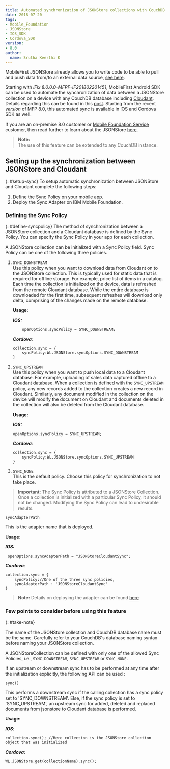 ```yaml
---
title: Automated synchronization of JSONStore collections with CouchDB databases in iOS and Cordova
date: 2018-07-20
tags:
- Mobile_Foundation
- JSONStore
- IOS_SDK
- Cordova_SDK
version:
- 8.0
author:
  name: Srutha Keerthi K
---
```

MobileFirst JSONStore already allows you to write code to be able to pull and push data from/to an external data source, [see here](https://mobilefirstplatform.ibmcloud.com/tutorials/en/foundation/8.0/application-development/jsonstore/#working-with-external-data).

Starting with *iFix 8.0.0.0-MFPF-IF201802201451*, MobileFirst Android SDK can be used to automate the synchronization of data between a JSONStore collection on a device with any CouchDB database including [Cloudant](https://www.ibm.com/in-en/marketplace/database-management). Details regarding this can be found in this <a href="https://mobilefirstplatform.ibmcloud.com/blog/2018/02/23/jsonstoresync-couchdb-databases/">post</a>.
Starting from the recent *version* of MFP 8.0, this automated sync is available in iOS and Cordova SDK as well.



If you are an on-premise 8.0 customer or <a href="https://console.bluemix.net/catalog/services/mobile-foundation">Mobile Foundation Service</a> customer, then read further to learn about the JSONStore <a href="https://www.ibm.com/support/knowledgecenter/en/SSHS8R_7.1.0/com.ibm.worklight.dev.doc/devref/c_jsonstore_overview.html">here</a>.

> **Note:** <br/>
> The use of this feature can be extended to any CouchDB instance.

## Setting up the synchronization between JSONStore and Cloudant
{: #setup-sync}
To setup automatic synchronization between JSONStore and Cloudant complete the following steps:

1. Define the Sync Policy on your mobile app.
2. Deploy the Sync Adapter on IBM Mobile Foundation.

### Defining the Sync Policy
{: #define-syncpolicy}
The method of synchronization between a JSONStore collection and a Cloudant database is defined by the Sync Policy. You can specify the Sync Policy in your app for each collection.

A JSONStore collection can be initialized with a Sync Policy field. Sync Policy can be one of the following three policies.

1.  `SYNC_DOWNSTREAM`<br/>
    Use this policy when you want to download data from Cloudant on to the JSONStore collection. This is typically used for static data that is required for offline storage. For example, price list of items in a catalog. Each time the collection is initialized on the device, data is refreshed from the remote Cloudant database. While the entire database is downloaded for the first time, subsequent refreshes will download only delta, comprising of the changes made on the remote database.

    **Usage:**

    _**IOS:**_
    ```
    	openOptions.syncPolicy = SYNC_DOWNSTREAM;
    ```
	
    _**Cordova**_:
    ```
	collection.sync = {
		syncPolicy:WL.JSONStore.syncOptions.SYNC_DOWNSTREAM
	}
    ```


2.  `SYNC_UPSTREAM`<br/>
    Use this policy when you want to push local data to a Cloudant database. For example, uploading of sales data captured offline to a Cloudant database. When a collection is defined with the `SYNC_UPSTREAM` policy, any new records added to the collection creates a new record in Cloudant. Similarly, any document modified in the collection on the device will modify the document on Cloudant and documents deleted in the collection will also be deleted from the Cloudant database.

    **Usage:**

    _**IOS:**_
    ```
	openOptions.syncPolicy = SYNC_UPSTREAM;
    ```
	
    _**Cordova**_:
    ```
	collection.sync = {
		syncPolicy:WL.JSONStore.syncOptions.SYNC_UPSTREAM
	}
    ```


3.  `SYNC_NONE`<br/>
    This is the default policy. Choose this policy for synchronization to not take place.


> **Important:** The Sync Policy is attributed to a JSONStore Collection. Once a collection is initialized with a particular Sync Policy, it should not be changed. Modifying the Sync Policy can lead to undesirable results.

  
`syncAdapterPath`<br/>

This is the adapter name that is deployed.


**Usage:**

_**IOS:**_
```
 openOptions.syncAdapterPath = "JSONStoreCloudantSync"; 
```
	
_**Cordova**_:
```
collection.sync = {
	syncPolicy://One of the three sync policies,
	syncAdapterPath : 'JSONStoreCloudantSync'
}
```

>**Note:** Details on deploying the adapter can be found <a href="https://mobilefirstplatform.ibmcloud.com/blog/2018/02/23/jsonstoresync-couchdb-databases/#deploy-syncadapter">here</a>

### Few points to consider before using this feature
{: #take-note}

The name of the JSONStore collection and CouchDB database name must be the same.
Carefully refer to your CouchDB's database naming syntax before naming your JSONStore collection.

A JSONStoreCollection can be defined with only one of the allowed Sync Policies, i.e., `SYNC_DOWNSTREAM`, `SYNC_UPSTREAM` or `SYNC_NONE`.

If an upstream or downstream sync has to be performed at any time after the initialization explicitly, the following API can be used :

`sync()`<br/>

This performs a downstream sync if the calling collection has a sync policy set to 'SYNC_DOWNSTREAM'. Else, if the sync policy is set to 'SYNC_UPSTREAM', an upstream sync for added, deleted and replaced documents from jsonstore to Cloudant database is performed.

**Usage:**


_**IOS**_:
```
collection.sync(); //Here collection is the JSONStore collection object that was initialized
```

_**Cordova:**_
```
WL.JSONStore.get(collectionName).sync();
```
  
